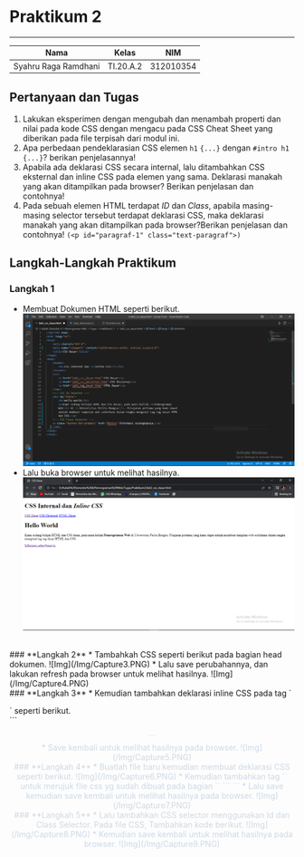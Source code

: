 # **Praktikum 2**
  ---------------
|Nama			|Kelas		|NIM		|
|-----			|-----		|-----		|
|Syahru	Raga Ramdhani	|TI.20.A.2	|312010354	|

## **Pertanyaan dan Tugas**
1. Lakukan eksperimen dengan mengubah dan menambah properti dan nilai pada kode CSS dengan mengacu pada CSS Cheat Sheet yang diberikan pada file terpisah dari modul ini.
2. Apa perbedaan pendeklarasian CSS elemen `h1` `{...}` dengan `#intro h1 {...}`? berikan penjelasannya!
3. Apabila ada deklarasi CSS secara internal, lalu ditambahkan CSS eksternal dan inline CSS pada elemen yang sama. Deklarasi manakah yang akan ditampilkan pada browser? Berikan penjelasan dan contohnya!
4. Pada sebuah elemen HTML terdapat _ID_ dan _Class_, apabila masing-masing selector tersebut terdapat deklarasi CSS, maka deklarasi manakah yang akan ditampilkan pada browser?Berikan penjelasan dan contohnya! `(<p id="paragraf-1" class="text-paragraf">)`

## **Langkah-Langkah Praktikum**
### **Langkah 1**
* Membuat Dokumen HTML seperti berikut.
![Img](/Img/Capture1.PNG)
* Lalu buka browser untuk melihat hasilnya.
![Img](/Img/Capture2.PNG)
</br>
### **Langkah 2**
* Tambahkah CSS seperti berikut pada bagian head dokumen.
![Img](/Img/Capture3.PNG)
* Lalu save perubahannya, dan lakukan refresh pada browser untuk melihat hasilnya.
![Img](/Img/Capture4.PNG)
</br>
### **Langkah 3**
* Kemudian tambahkan deklarasi inline CSS pada tag `<p>` seperti berikut.</br>
``` <p style="text-align: center; color: #ccd8e4;"> ``` <br/>
* Save kembali untuk melihat hasilnya pada browser.
![Img](/Img/Capture5.PNG)
</br>
### **Langkah 4**
* Buatlah file baru kemudian membuat deklarasi CSS seperti berikut.
![Img](/Img/Capture6.PNG)
* Kemudian tambahkan tag `<link>` untuk merujuk file css yg sudah dibuat pada bagian `<head>`
```
 <head>
    <!-- menyisipkan css eksternal -->
    <link rel="stylesheet" href="style_eksternal.css" type="text/css">
  </head>
```
* Lalu save kemudian save kembali untuk melihat hasilnya pada browser.
![Img](/Img/Capture7.PNG)
</br>
### **Langkah 5**
* Lalu tambahkan CSS selector menggunakan Id dan Class Selector. Pada file CSS, Tambahkan kode berikut.
![Img](/Img/Capture8.PNG)
* Kemudian save kembali untuk melihat hasilnya pada browser.
![Img](/Img/Capture9.PNG)